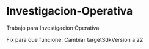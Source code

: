 # Investigacion-Operativa

Trabajo para Investigacion Operativa

Fix para que funcione:
 Cambiar targetSdkVersion a 22
